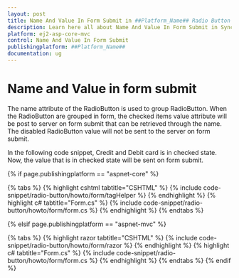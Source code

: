 ```yaml
---
layout: post
title: Name And Value In Form Submit in ##Platform_Name## Radio Button Component
description: Learn here all about Name And Value In Form Submit in Syncfusion ##Platform_Name## Radio Button component and more.
platform: ej2-asp-core-mvc
control: Name And Value In Form Submit
publishingplatform: ##Platform_Name##
documentation: ug
---
```



# Name and Value in form submit

The name attribute of the RadioButton is used to group RadioButton. When the RadioButton are grouped in form, the checked items value attribute
will be post to server on form submit that can be retrieved through the name. The disabled RadioButton
value will not be sent to the server on form submit.

In the following code snippet, Credit and Debit card is in checked state.
Now, the value that is in checked state will be sent on form submit.

{% if page.publishingplatform == "aspnet-core" %}

{% tabs %}
{% highlight cshtml tabtitle="CSHTML" %}
{% include code-snippet/radio-button/howto/form/tagHelper %}
{% endhighlight %}
{% highlight c# tabtitle="Form.cs" %}
{% include code-snippet/radio-button/howto/form/form.cs %}
{% endhighlight %}
{% endtabs %}

{% elsif page.publishingplatform == "aspnet-mvc" %}

{% tabs %}
{% highlight razor tabtitle="CSHTML" %}
{% include code-snippet/radio-button/howto/form/razor %}
{% endhighlight %}
{% highlight c# tabtitle="Form.cs" %}
{% include code-snippet/radio-button/howto/form/form.cs %}
{% endhighlight %}
{% endtabs %}
{% endif %}

